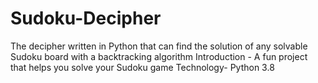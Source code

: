 # Sudoku-Decipher
The decipher written in Python that can find the solution of any solvable Sudoku board with a backtracking algorithm 
Introduction -  A fun project that helps you solve your Sudoku game 
Technology- Python 3.8 

